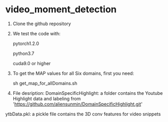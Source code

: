 # video_moment_detection

1. Clone the github repository

2. We test the code with:

   pytorch1.2.0

   python3.7

   cuda9.0 or higher

3. To get the MAP values for all Six domains, first you need:

   sh get_map_for_allDomains.sh

4. File desription:
DomainSpecificHighlight: a folder contains the Youtube Highlight data and labeling from 'https://github.com/aliensunmin/DomainSpecificHighlight.git'

ytbData.pkl: a pickle file contains the 3D conv features for video snippets


